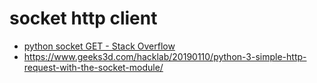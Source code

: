 # socket http client

- [python socket GET - Stack Overflow](https://stackoverflow.com/questions/34192093/python-socket-get)
- https://www.geeks3d.com/hacklab/20190110/python-3-simple-http-request-with-the-socket-module/